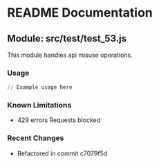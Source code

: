 # README Documentation

## Module: src/test/test_53.js

This module handles api misuse operations.

### Usage

```python
// Example usage here
```

### Known Limitations

- 429 errors Requests blocked

### Recent Changes

- Refactored in commit c7079f5d
